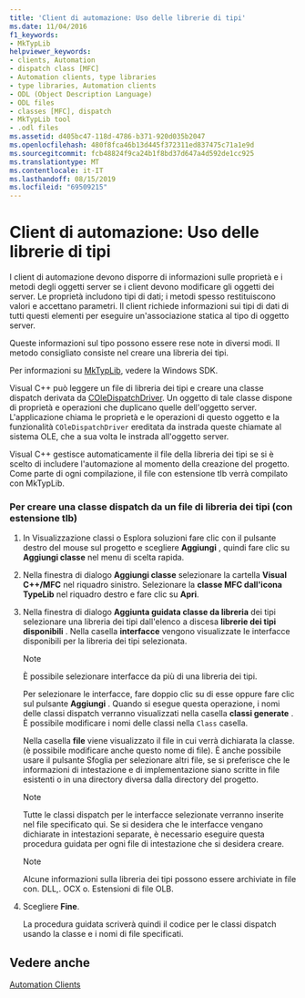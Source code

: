 ```yaml
---
title: 'Client di automazione: Uso delle librerie di tipi'
ms.date: 11/04/2016
f1_keywords:
- MkTypLib
helpviewer_keywords:
- clients, Automation
- dispatch class [MFC]
- Automation clients, type libraries
- type libraries, Automation clients
- ODL (Object Description Language)
- ODL files
- classes [MFC], dispatch
- MkTypLib tool
- .odl files
ms.assetid: d405bc47-118d-4786-b371-920d035b2047
ms.openlocfilehash: 480f8fca46b13d445f372311ed837475c71a1e9d
ms.sourcegitcommit: fcb48824f9ca24b1f8bd37d647a4d592de1cc925
ms.translationtype: MT
ms.contentlocale: it-IT
ms.lasthandoff: 08/15/2019
ms.locfileid: "69509215"
---
```

# <a name="automation-clients-using-type-libraries"></a>Client di automazione: Uso delle librerie di tipi

I client di automazione devono disporre di informazioni sulle proprietà e i metodi degli oggetti server se i client devono modificare gli oggetti dei server. Le proprietà includono tipi di dati; i metodi spesso restituiscono valori e accettano parametri. Il client richiede informazioni sui tipi di dati di tutti questi elementi per eseguire un'associazione statica al tipo di oggetto server.

Queste informazioni sul tipo possono essere rese note in diversi modi. Il metodo consigliato consiste nel creare una libreria dei tipi.

Per informazioni su [MkTypLib](/windows/win32/Midl/differences-between-midl-and-mktyplib), vedere la Windows SDK.

Visual C++ può leggere un file di libreria dei tipi e creare una classe dispatch derivata da [COleDispatchDriver](../mfc/reference/coledispatchdriver-class.md). Un oggetto di tale classe dispone di proprietà e operazioni che duplicano quelle dell'oggetto server. L'applicazione chiama le proprietà e le operazioni di questo oggetto e la funzionalità `COleDispatchDriver` ereditata da instrada queste chiamate al sistema OLE, che a sua volta le instrada all'oggetto server.

Visual C++ gestisce automaticamente il file della libreria dei tipi se si è scelto di includere l'automazione al momento della creazione del progetto. Come parte di ogni compilazione, il file con estensione tlb verrà compilato con MkTypLib.

### <a name="to-create-a-dispatch-class-from-a-type-library-tlb-file"></a>Per creare una classe dispatch da un file di libreria dei tipi (con estensione tlb)

1. In Visualizzazione classi o Esplora soluzioni fare clic con il pulsante destro del mouse sul progetto e scegliere **Aggiungi** , quindi fare clic su **Aggiungi classe** nel menu di scelta rapida.

1. Nella finestra di dialogo **Aggiungi classe** selezionare la cartella **Visual C++/MFC** nel riquadro sinistro. Selezionare la **classe MFC dall'icona TypeLib** nel riquadro destro e fare clic su **Apri**.

1. Nella finestra di dialogo **Aggiunta guidata classe da libreria** dei tipi selezionare una libreria dei tipi dall'elenco a discesa **librerie dei tipi disponibili** . Nella casella **interfacce** vengono visualizzate le interfacce disponibili per la libreria dei tipi selezionata.

    > [!NOTE]
    >  È possibile selezionare interfacce da più di una libreria dei tipi.

   Per selezionare le interfacce, fare doppio clic su di esse oppure fare clic sul pulsante **Aggiungi** . Quando si esegue questa operazione, i nomi delle classi dispatch verranno visualizzati nella casella **classi generate** . È possibile modificare i nomi delle classi nella `Class` casella.

   Nella casella **file** viene visualizzato il file in cui verrà dichiarata la classe. (è possibile modificare anche questo nome di file). È anche possibile usare il pulsante Sfoglia per selezionare altri file, se si preferisce che le informazioni di intestazione e di implementazione siano scritte in file esistenti o in una directory diversa dalla directory del progetto.

    > [!NOTE]
    >  Tutte le classi dispatch per le interfacce selezionate verranno inserite nel file specificato qui. Se si desidera che le interfacce vengano dichiarate in intestazioni separate, è necessario eseguire questa procedura guidata per ogni file di intestazione che si desidera creare.

    > [!NOTE]
    >  Alcune informazioni sulla libreria dei tipi possono essere archiviate in file con. DLL,. OCX o. Estensioni di file OLB.

1. Scegliere **Fine**.

   La procedura guidata scriverà quindi il codice per le classi dispatch usando la classe e i nomi di file specificati.

## <a name="see-also"></a>Vedere anche

[Automation Clients](../mfc/automation-clients.md)
